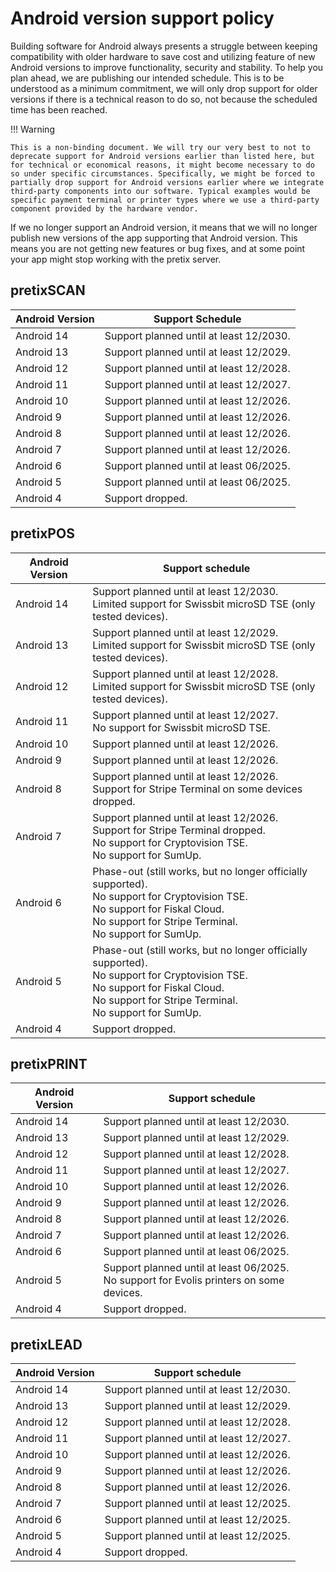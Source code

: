 # Android version support policy

Building software for Android always presents a struggle between keeping compatibility with older hardware to save cost
and utilizing feature of new Android versions to improve functionality, security and stability. To help you plan ahead,
we are publishing our intended schedule. This is to be understood as a minimum commitment, we will only drop support for
older versions if there is a technical reason to do so, not because the scheduled time has been reached.

!!! Warning

    This is a non-binding document. We will try our very best to not to deprecate support for Android versions earlier than listed here, but for technical or economical reasons, it might become necessary to do so under specific circumstances. Specifically, we might be forced to partially drop support for Android versions earlier where we integrate third-party components into our software. Typical examples would be specific payment terminal or printer types where we use a third-party component provided by the hardware vendor.

If we no longer support an Android version, it means that we will no longer publish new versions of the app supporting
that Android version. This means you are not getting new features or bug fixes, and at some point your app might stop
working with the pretix server.

## pretixSCAN

| Android Version | Support Schedule                        |
|-----------------|-----------------------------------------|
| Android 14      | Support planned until at least 12/2030. |
| Android 13      | Support planned until at least 12/2029. |
| Android 12      | Support planned until at least 12/2028. |
| Android 11      | Support planned until at least 12/2027. |
| Android 10      | Support planned until at least 12/2026. |
| Android 9       | Support planned until at least 12/2026. |
| Android 8       | Support planned until at least 12/2026. |
| Android 7       | Support planned until at least 12/2026. |
| Android 6       | Support planned until at least 06/2025. |
| Android 5       | Support planned until at least 06/2025. |
| Android 4       | Support dropped.                        |

## pretixPOS

| Android Version | Support schedule                                                                                                                                                                             |
|-----------------|----------------------------------------------------------------------------------------------------------------------------------------------------------------------------------------------|
| Android 14      | Support planned until at least 12/2030.<br>Limited support for Swissbit microSD TSE (only tested devices).                                                                                   |
| Android 13      | Support planned until at least 12/2029.<br>Limited support for Swissbit microSD TSE (only tested devices).                                                                                   |
| Android 12      | Support planned until at least 12/2028.<br>Limited support for Swissbit microSD TSE (only tested devices).                                                                                   |
| Android 11      | Support planned until at least 12/2027.<br>No support for Swissbit microSD TSE.                                                                                                              |
| Android 10      | Support planned until at least 12/2026.                                                                                                                                                      |
| Android 9       | Support planned until at least 12/2026.                                                                                                                                                      |
| Android 8       | Support planned until at least 12/2026.<br>Support for Stripe Terminal on some devices dropped.                                                                                              |
| Android 7       | Support planned until at least 12/2026.<br>Support for Stripe Terminal dropped.<br>No support for Cryptovision TSE.<br>No support for SumUp.                                                 |
| Android 6       | Phase-out (still works, but no longer officially supported).<br>No support for Cryptovision TSE.<br>No support for Fiskal Cloud.<br>No support for Stripe Terminal.<br>No support for SumUp. |
| Android 5       | Phase-out (still works, but no longer officially supported).<br>No support for Cryptovision TSE.<br>No support for Fiskal Cloud.<br>No support for Stripe Terminal.<br>No support for SumUp.                                             |
| Android 4       | Support dropped.                                                                                                                                                                             |

## pretixPRINT

| Android Version | Support schedule                                                                             |
|-----------------|----------------------------------------------------------------------------------------------|
| Android 14      | Support planned until at least 12/2030.                                                      |
| Android 13      | Support planned until at least 12/2029.                                                      |
| Android 12      | Support planned until at least 12/2028.                                                      |
| Android 11      | Support planned until at least 12/2027.                                                      |
| Android 10      | Support planned until at least 12/2026.                                                      |
| Android 9       | Support planned until at least 12/2026.                                                      |
| Android 8       | Support planned until at least 12/2026.                                                      |
| Android 7       | Support planned until at least 12/2026.                                                      |
| Android 6       | Support planned until at least 06/2025.                                                      |
| Android 5       | Support planned until at least 06/2025. <br> No support for Evolis printers on some devices. |
| Android 4       | Support dropped.                                                                             |

## pretixLEAD

| Android Version | Support schedule                        |
|-----------------|-----------------------------------------|
| Android 14      | Support planned until at least 12/2030. |
| Android 13      | Support planned until at least 12/2029. |
| Android 12      | Support planned until at least 12/2028. |
| Android 11      | Support planned until at least 12/2027. |
| Android 10      | Support planned until at least 12/2026. |
| Android 9       | Support planned until at least 12/2026. |
| Android 8       | Support planned until at least 12/2026. |
| Android 7       | Support planned until at least 12/2025. |
| Android 6       | Support planned until at least 12/2025. |
| Android 5       | Support planned until at least 12/2025. | 
| Android 4       | Support dropped.                        |
